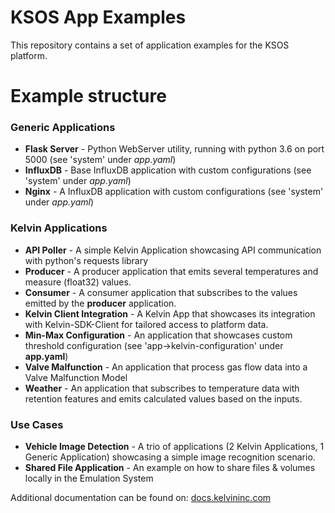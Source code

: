 # KSOS App Examples

This repository contains a set of application examples for the KSOS platform.

# Example structure #

### **Generic Applications** ### 

* **Flask Server** - Python WebServer utility, running with python 3.6 on port 5000 (see 'system' under *app.yaml*)
* **InfluxDB** - Base InfluxDB application with custom configurations (see 'system' under *app.yaml*)
* **Nginx** - A InfluxDB application with custom configurations (see 'system' under *app.yaml*)

### **Kelvin Applications** ### 

* **API Poller** - A simple Kelvin Application showcasing API communication with python's requests library
* **Producer** - A producer application that emits several temperatures and measure (float32) values.
* **Consumer** - A consumer application that subscribes to the values emitted by the **producer** application.
* **Kelvin Client Integration** - A Kelvin App that showcases its integration with Kelvin-SDK-Client for tailored access to platform data.
* **Min-Max Configuration** - An application that showcases custom threshold configuration (see 'app->kelvin-configuration' under **app.yaml**)
* **Valve Malfunction** - An application that process gas flow data into a Valve Malfunction Model
* **Weather** - An application that subscribes to temperature data with retention features and emits calculated values based on the inputs.

### **Use Cases** ### 

* **Vehicle Image Detection** - A trio of applications (2 Kelvin Applications, 1 Generic Application) showcasing a simple image recognition scenario.
* **Shared File Application** - An example on how to share files & volumes locally in the Emulation System

Additional documentation can be found on: [docs.kelvininc.com](https://docs.kelvininc.com)